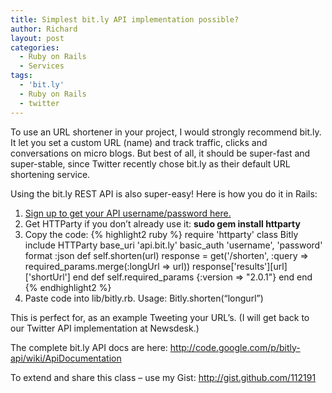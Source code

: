 ```yaml
---
title: Simplest bit.ly API implementation possible?
author: Richard
layout: post
categories:
  - Ruby on Rails
  - Services
tags:
  - 'bit.ly'
  - Ruby on Rails
  - twitter
---
```


To use an URL shortener in your project, I would strongly recommend bit.ly. It let you set a custom URL (name) and track traffic, clicks and conversations on micro blogs. But best of all, it should be super-fast and super-stable, since Twitter recently chose bit.ly as their default URL shortening service.

Using the bit.ly REST API is also super-easy! Here is how you do it in Rails:

1.  [Sign up to get your API username/password here. ][1]
2.  Get HTTParty if you don’t already use it: **sudo gem install httparty**
3.  Copy the code:
    {% highlight2 ruby %}
require 'httparty'
    class Bitly
      include HTTParty
      base_uri 'api.bit.ly'
      basic_auth 'username', 'password'
      format :json
      def self.shorten(url)
        response = get('/shorten', :query =&gt; required_params.merge(:longUrl =&gt; url))
        response['results'][url]['shortUrl']
      end
      def self.required_params
        {:version =&gt; "2.0.1"}
      end
    end
    {% endhighlight2 %}
4.  Paste code into lib/bitly.rb. Usage: Bitly.shorten(“longurl”)

This is perfect for, as an example Tweeting your URL’s. (I will get back to our Twitter API implementation at Newsdesk.)

The complete bit.ly API docs are here: <a href="http://code.google.com/p/bitly-api/wiki/ApiDocumentation">http://code.google.com/p/bitly-api/wiki/ApiDocumentation</a>

To extend and share this class – use my Gist: <a href="http://gist.github.com/112191">http://gist.github.com/112191</a>

 [1]: http://bit.ly/account/register?rd=/